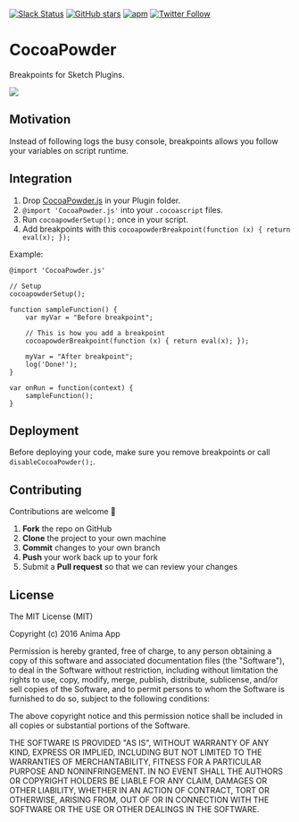 [![Slack Status](http://slack.animaapp.com/badge.svg)](http://slack.animaapp.com)
[![GitHub stars](https://img.shields.io/github/stars/animaapp/cocoabutter.svg?style=social&label=Star&maxAge=2592000)]()
[![apm](https://img.shields.io/apm/l/vim-mode.svg?maxAge=2592000)]()
[![Twitter Follow](https://img.shields.io/twitter/follow/animaapp.svg?style=social&label=Follow&maxAge=2592000)]()

# CocoaPowder
Breakpoints for Sketch Plugins.

<kbd>![](http://animaapp.s3.amazonaws.com/github/PluginDebugger/PluginDebugger.gif)</kbd>

## Motivation

Instead of following logs the busy console, breakpoints allows you follow your variables on script runtime.

## Integration

1. Drop [CocoaPowder.js](https://raw.githubusercontent.com/AnimaApp/CocoaPowder/master/CocoaPowder.js) in your Plugin folder.
2. ```@import 'CocoaPowder.js'``` into your `.cocoascript` files.
3. Run ```cocoapowderSetup();``` once in your script.
4. Add breakpoints with this ```cocoapowderBreakpoint(function (x) { return eval(x); });```

Example:  
```
@import 'CocoaPowder.js'

// Setup
cocoapowderSetup();

function sampleFunction() {
    var myVar = "Before breakpoint";

    // This is how you add a breakpoint
    cocoapowderBreakpoint(function (x) { return eval(x); });

    myVar = "After breakpoint";
    log('Done!');
}

var onRun = function(context) {
    sampleFunction();
}
```

## Deployment
Before deploying your code, make sure you remove breakpoints or call ```disableCocoaPowder();```.

## Contributing

Contributions are welcome 🎉

 1. **Fork** the repo on GitHub
 2. **Clone** the project to your own machine
 3. **Commit** changes to your own branch
 4. **Push** your work back up to your fork
 5. Submit a **Pull request** so that we can review your changes

## License

The MIT License (MIT)

Copyright (c) 2016 Anima App

Permission is hereby granted, free of charge, to any person obtaining a copy
of this software and associated documentation files (the "Software"), to deal
in the Software without restriction, including without limitation the rights
to use, copy, modify, merge, publish, distribute, sublicense, and/or sell
copies of the Software, and to permit persons to whom the Software is
furnished to do so, subject to the following conditions:

The above copyright notice and this permission notice shall be included in
all copies or substantial portions of the Software.

THE SOFTWARE IS PROVIDED "AS IS", WITHOUT WARRANTY OF ANY KIND, EXPRESS OR
IMPLIED, INCLUDING BUT NOT LIMITED TO THE WARRANTIES OF MERCHANTABILITY,
FITNESS FOR A PARTICULAR PURPOSE AND NONINFRINGEMENT.  IN NO EVENT SHALL THE
AUTHORS OR COPYRIGHT HOLDERS BE LIABLE FOR ANY CLAIM, DAMAGES OR OTHER
LIABILITY, WHETHER IN AN ACTION OF CONTRACT, TORT OR OTHERWISE, ARISING FROM,
OUT OF OR IN CONNECTION WITH THE SOFTWARE OR THE USE OR OTHER DEALINGS IN
THE SOFTWARE.
